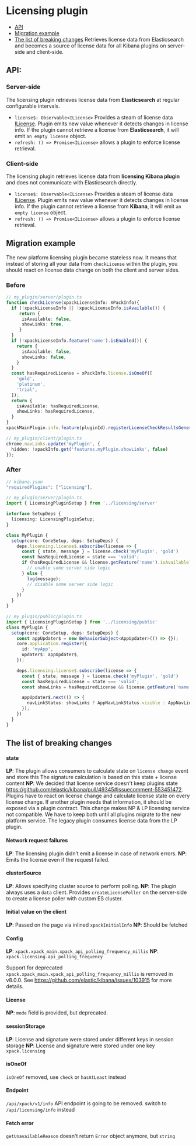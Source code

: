 # Licensing plugin

- [API](#api)
- [Migration example](#migration-example)
- [The list of breaking changes](#the-list-of-breaking-changes)
Retrieves license data from Elasticsearch and becomes a source of license data for all Kibana plugins on server-side and client-side.

## API: 
### Server-side
 The licensing plugin retrieves license data from **Elasticsearch** at regular configurable intervals.
- `license$: Observable<ILicense>` Provides a steam of license data [ILicense](./common/types.ts). Plugin emits new value whenever it detects changes in license info. If the plugin cannot retrieve a license from **Elasticsearch**, it will emit `an empty license` object. 
- `refresh: () => Promise<ILicense>` allows a plugin to enforce license retrieval.

### Client-side
 The licensing plugin retrieves license data from **licensing Kibana plugin** and does not communicate with Elasticsearch directly.
- `license$: Observable<ILicense>` Provides a steam of license data [ILicense](./common/types.ts). Plugin emits new value whenever it detects changes in license info. If the plugin cannot retrieve a license from **Kibana**, it will emit `an empty license` object. 
- `refresh: () => Promise<ILicense>` allows a plugin to enforce license retrieval.

## Migration example
The new platform licensing plugin became stateless now. It means that instead of storing all your data from `checkLicense` within the plugin, you should react on license data change on both the client and server sides.

### Before
```ts
// my_plugin/server/plugin.ts
function checkLicense(xpackLicenseInfo: XPackInfo){
  if (!xpackLicenseInfo || !xpackLicenseInfo.isAvailable()) {
     return {
      isAvailable: false,
      showLinks: true,
     }
  }
  if (!xpackLicenseInfo.feature('name').isEnabled()) {
    return {
      isAvailable: false,
      showLinks: false,
    }
  }
  const hasRequiredLicense = xPackInfo.license.isOneOf([
    'gold',
    'platinum',
    'trial',
  ]);
  return {
    isAvailable: hasRequiredLicense,
    showLinks: hasRequiredLicense,
  }
}
xpackMainPlugin.info.feature(pluginId).registerLicenseCheckResultsGenerator(checkLicense);

// my_plugin/client/plugin.ts
chrome.navLinks.update('myPlugin', {
  hidden: !xpackInfo.get('features.myPlugin.showLinks', false)
});
```

### After
```ts
// kibana.json
"requiredPlugins": ["licensing"],

// my_plugin/server/plugin.ts
import { LicensingPluginSetup } from '../licensing/server'

interface SetupDeps {
  licensing: LicensingPluginSetup;
}

class MyPlugin {
  setup(core: CoreSetup, deps: SetupDeps) {
    deps.licensing.license$.subscribe(license => {
      const { state, message } = license.check('myPlugin', 'gold')
      const hasRequiredLicense = state === 'valid';
      if (hasRequiredLicense && license.getFeature('name').isAvailable) {
        // enable some server side logic 
      } else {
        log(message);
        // disable some server side logic 
      }
    })
  }
}

// my_plugin/public/plugin.ts
import { LicensingPluginSetup } from '../licensing/public'
class MyPlugin {
  setup(core: CoreSetup, deps: SetupDeps) {
    const appUpdater$ = new BehaviorSubject<AppUpdater>(() => {});
    core.application.register({
      id: 'myApp',
      updater$: appUpdater$,
    });

    deps.licensing.license$.subscribe(license => {
      const { state, message } = license.check('myPlugin', 'gold')
      const hasRequiredLicense = state === 'valid';
      const showLinks = hasRequiredLicense && license.getFeature('name').isAvailable;

      appUpdater$.next(() => {
        navLinkStatus: showLinks ? AppNavLinkStatus.visible : AppNavLinkStatus.hidden
      });
    })
  }
}
```
## The list of breaking changes

#### state
**LP**: The plugin allows consumers to calculate state on `license change` event and store this
The signature calculation is based on this state + license content
**NP**: We decided that license service doesn't keep plugins state https://github.com/elastic/kibana/pull/49345#issuecomment-553451472. Plugins have to react on license change and calculate license state on every license change. If another plugin needs that information, it should be exposed via a plugin contract.
This change makes NP & LP licensing service not compatible. We have to keep both until all plugins migrate to the new platform service. The legacy plugin consumes license data from the LP plugin.

#### Network request failures
**LP**: The licensing plugin didn’t emit a license in case of network errors. 
**NP**: Emits the license even if the request failed.

#### clusterSource
**LP**: Allows specifying cluster source to perform polling.
**NP**: The plugin always uses a `data` client. Provides `createLicensePoller` on the server-side to create a license poller with custom ES cluster.

#### Initial value on the client
**LP**: Passed on the page via inlined `xpackInitialInfo`
**NP**: Should be fetched

#### Config
**LP**: `xpack.xpack_main.xpack_api_polling_frequency_millis`
**NP**: `xpack.licensing.api_polling_frequency`

Support for deprecated `xpack.xpack_main.xpack_api_polling_frequency_millis` is removed in v8.0.0. See https://github.com/elastic/kibana/issues/103915 for more details.
#### License
**NP**: `mode` field is provided, but deprecated.

#### sessionStorage
**LP**: License and signature were stored under different keys in session storage
**NP**: License and signature were stored under one key `xpack.licensing`

#### isOneOf
`isOneOf` removed, use `check` or `hasAtLeast` instead

#### Endpoint
`/api/xpack/v1/info` API endpoint is going to be removed. switch to `/api/licensing/info` instead

#### Fetch error
`getUnavailableReason` doesn't return `Error` object anymore, but `string`
